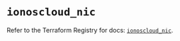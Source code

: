 # `ionoscloud_nic`

Refer to the Terraform Registry for docs: [`ionoscloud_nic`](https://registry.terraform.io/providers/ionos-cloud/ionoscloud/6.7.18/docs/resources/nic).

